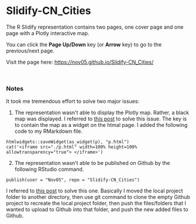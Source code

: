 # Slidify-CN_Cities

The R Slidify representation contains two pages, one cover page and one page with a Plotly interactive map. 

You can click the **Page Up/Down** key (or **Arrow** key) to go to the previous/next page.

Visit the page here: https://nov05.github.io/Slidify-CN_Cities/

<br>

### Notes

It took me tremendous effort to solve two major issues:

1. The representation wasn't able to display the Plotly map. Rather, a black map was displayed. I referred to [this post]( https://stackoverflow.com/questions/34860207/adjust-the-size-of-plotly-charts-in-slidify) to solve this issue. The key is to contain the map as a widget on the htmal page. I added the following code to my RMarkdown file.

```
htmlwidgets::saveWidget(as_widget(p), "p.html")
cat('<iframe src="./p.html" width=100% height=100% allowtransparency="true"> </iframe>')
```

2. The representation wasn't able to be published on Github by the following RStudio command. 

```
publish(user = "Nov05", repo = "Slidify-CN_Cities")
```

I referred to [this post](https://stackoverflow.com/questions/23145621/how-to-publish-pages-on-github) to solve this one. Basically I moved the local project folder to another directory, then use git command to clone the empty Github project to recreate the local project folder, then push the files/folders that I wanted to upload to Github into that folder, and push the new added files to Github.

  

